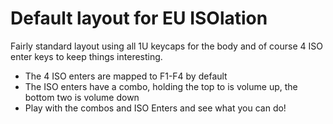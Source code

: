 # Default layout for EU ISOlation

Fairly standard layout using all 1U keycaps for the body and of course 4 ISO
enter keys to keep things interesting.

* The 4 ISO enters are mapped to F1-F4 by default
* The ISO enters have a combo, holding the top to is volume up, the bottom two
 is volume down
* Play with the combos and ISO Enters and see what you can do!
